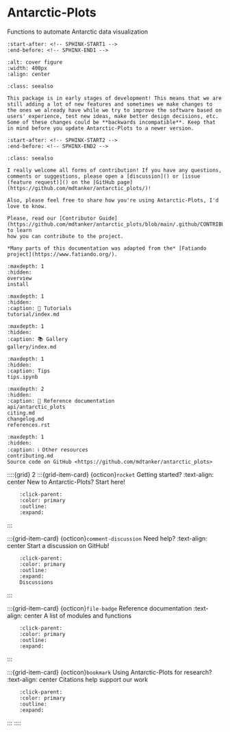 # Antarctic-Plots

Functions to automate Antarctic data visualization

```{include} ../README.md
:start-after: <!-- SPHINX-START1 -->
:end-before: <!-- SPHINX-END1 -->
```

```{image} cover_fig.png
:alt: cover figure
:width: 400px
:align: center
```

```{admonition} Early-stages of development
:class: seealso

This package is in early stages of development! This means that we are still adding a lot of new features and sometimes we make changes to the ones we already have while we try to improve the software based on users' experience, test new ideas, make better design decisions, etc. Some of these changes could be **backwards incompatible**. Keep that in mind before you update Antarctic-Plots to a newer version.
```


```{include} ../README.md
:start-after: <!-- SPHINX-START2 -->
:end-before: <!-- SPHINX-END2 -->
```


```{admonition} How to contribute
:class: seealso

I really welcome all forms of contribution! If you have any questions, comments or suggestions, please open a [discussion]() or [issue (feature request)]() on the [GitHub page](https://github.com/mdtanker/antarctic_plots/)!

Also, please feel free to share how you're using Antarctic-Plots, I'd love to know.

Please, read our [Contributor Guide](https://github.com/mdtanker/antarctic_plots/blob/main/.github/CONTRIBUTING.md) to learn
how you can contribute to the project.
```

```{note}
*Many parts of this documentation was adapted from the* [Fatiando project](https://www.fatiando.org/).
```

```{toctree}
:maxdepth: 1
:hidden:
overview
install
```

```{toctree}
:maxdepth: 1
:hidden:
:caption: 🚶 Tutorials
tutorial/index.md
```

```{toctree}
:maxdepth: 1
:hidden:
:caption: 📚 Gallery
gallery/index.md
```

```{toctree}
:maxdepth: 1
:hidden:
:caption: Tips
tips.ipynb
```

```{toctree}
:maxdepth: 2
:hidden:
:caption: 📖 Reference documentation
api/antarctic_plots
citing.md
changelog.md
references.rst
```

```{toctree}
:maxdepth: 1
:hidden:
:caption: ℹ️ Other resources
contributing.md
Source code on GitHub <https://github.com/mdtanker/antarctic_plots>
```


::::{grid} 2
:::{grid-item-card} {octicon}`rocket` Getting started?
:text-align: center
New to Antarctic-Plots? Start here!
```{button-ref} overview
    :click-parent:
    :color: primary
    :outline:
    :expand:
```
:::

:::{grid-item-card} {octicon}`comment-discussion` Need help?
:text-align: center
Start a discussion on GitHub!
```{button-link} https://github.com/mdtanker/antarctic_plots/discussions
    :click-parent:
    :color: primary
    :outline:
    :expand:
    Discussions
```
:::

:::{grid-item-card} {octicon}`file-badge` Reference documentation
:text-align: center
A list of modules and functions
```{button-ref} api/antarctic_plots
    :click-parent:
    :color: primary
    :outline:
    :expand:
```
:::

:::{grid-item-card} {octicon}`bookmark` Using Antarctic-Plots for research?
:text-align: center
Citations help support our work
```{button-ref} citing
    :click-parent:
    :color: primary
    :outline:
    :expand:
```
:::
::::